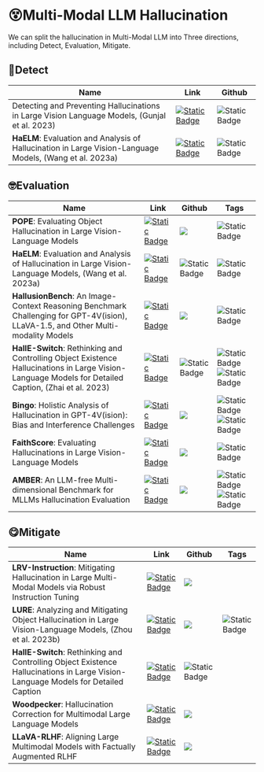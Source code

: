 ﻿# 😵Multi-Modal LLM Hallucination
We can split the hallucination in Multi-Modal LLM into Three directions, including Detect, Evaluation, Mitigate.

## 🧐Detect
|  Name   | Link  | Github|
|  ----  | ----  | ----|
| Detecting and Preventing Hallucinations in Large Vision Language Models, (Gunjal et al. 2023)  | [![Static Badge](https://img.shields.io/badge/2308.06394-red?logo=arxiv)](https://arxiv.org/abs/2308.06394) | ![Static Badge](https://img.shields.io/badge/not_release-black?logo=github)|
| **HaELM**: Evaluation and Analysis of Hallucination in Large Vision-Language Models, (Wang et al. 2023a)  |  [![Static Badge](https://img.shields.io/badge/2308.15126-red?logo=arxiv)](https://arxiv.org/abs/2308.15126) | ![Static Badge](https://img.shields.io/badge/not_release-black?logo=github)
## 🤓Evaluation
|  Name   | Link  | Github|Tags|
|  ----  | ----  | ----|----|
| **POPE**:  Evaluating Object Hallucination in Large Vision-Language Models   |  [![Static Badge](https://img.shields.io/badge/2305.10355-red?logo=arxiv)](https://arxiv.org/abs/2305.10355) |[![](https://img.shields.io/badge/POPE-black?logo=github)](https://github.com/AoiDragon/POPE)|![Static Badge](https://img.shields.io/badge/Object_Existence-green)|
| **HaELM**: Evaluation and Analysis of Hallucination in Large Vision-Language Models, (Wang et al. 2023a)  |  [![Static Badge](https://img.shields.io/badge/2308.15126-red?logo=arxiv)](https://arxiv.org/abs/2308.15126) | ![Static Badge](https://img.shields.io/badge/not_release-black?logo=github)|![Static Badge](https://img.shields.io/badge/Object-green)|
| **HallusionBench**: An Image-Context Reasoning Benchmark Challenging for GPT-4V(ision), LLaVA-1.5, and Other Multi-modality Models  |  [![Static Badge](https://img.shields.io/badge/2310.14566-red?logo=arxiv)](https://arxiv.org/abs/2310.14566) |[![](https://img.shields.io/badge/HallusionBench-black?logo=github)](https://github.com/tianyi-lab/HallusionBench)|![Static Badge](https://img.shields.io/badge/Knowledge-green)|
| **HallE-Switch**: Rethinking and Controlling Object Existence Hallucinations in Large Vision-Language Models for Detailed Caption, (Zhai et al. 2023) | [![Static Badge](https://img.shields.io/badge/2310.01779-red?logo=arxiv)](https://arxiv.org/pdf/2310.01779v1.pdf)| ![Static Badge](https://img.shields.io/badge/not_release-black?logo=github) |![Static Badge](https://img.shields.io/badge/Object-green)![Static Badge](https://img.shields.io/badge/LLM--Evaluation-green)|
| **Bingo**: Holistic Analysis of Hallucination in GPT-4V(ision): Bias and Interference Challenges | [![Static Badge](https://img.shields.io/badge/2311.03287-red?logo=arxiv)](https://arxiv.org/pdf/2311.03287.pdf)| [![](https://img.shields.io/badge/Bingo-black?logo=github)](https://github.com/gzcch/Bingo) |![Static Badge](https://img.shields.io/badge/Object-green)![Static Badge](https://img.shields.io/badge/Knowledge-green)|
| **FaithScore**: Evaluating Hallucinations in Large Vision-Language Models | [![Static Badge](https://img.shields.io/badge/2311.01477-red?logo=arxiv)](https://arxiv.org/pdf/2311.01477.pdf)| [![](https://img.shields.io/badge/FaithScore-black?logo=github)](https://github.com/bcdnlp/faithscore) |![Static Badge](https://img.shields.io/badge/Object-green)|
| **AMBER**: An LLM-free Multi-dimensional Benchmark for MLLMs Hallucination Evaluation| [![Static Badge](https://img.shields.io/badge/2311.07397-red?logo=arxiv)](https://arxiv.org/pdf/2311.07397.pdf)| [![](https://img.shields.io/badge/AMBER-black?logo=github)](https://github.com/junyangwang0410/amber) |![Static Badge](https://img.shields.io/badge/LLM--Free-green)![Static Badge](https://img.shields.io/badge/Object--Existence--Attribute--Relation-green)|
## 😋Mitigate
|  Name   | Link  | Github|Tags|
|  ----  | ----  | ----|----|
| **LRV-Instruction**: Mitigating Hallucination in Large Multi-Modal Models via Robust Instruction Tuning   |  [![Static Badge](https://img.shields.io/badge/2306.14565-red?logo=arxiv)](http://arxiv.org/abs/2306.14565) |[![](https://img.shields.io/badge/LRV--Instruction-black?logo=github)]( https://github.com/FuxiaoLiu/LRV-Instruction) ||
| **LURE**: Analyzing and Mitigating Object Hallucination in Large Vision-Language Models, (Zhou et al. 2023b) | [![Static Badge](https://img.shields.io/badge/2310.00754-red?logo=arxiv)](https://arxiv.org/pdf/2310.00754.pdf)|[![](https://img.shields.io/badge/LURE-black?logo=github)](https://github.com/YiyangZhou/LURE)|![Static Badge](https://img.shields.io/badge/LLM--Evaluation-green)|
| **HallE-Switch**: Rethinking and Controlling Object Existence Hallucinations in Large Vision-Language Models for Detailed Caption | [![Static Badge](https://img.shields.io/badge/2310.01779-red?logo=arxiv)](https://arxiv.org/pdf/2310.01779v1.pdf)| ![Static Badge](https://img.shields.io/badge/not_release-black?logo=github) ||
| **Woodpecker**: Hallucination Correction for Multimodal Large Language Models| [![Static Badge](https://img.shields.io/badge/2310.16045-red?logo=arxiv)](https://arxiv.org/abs/2310.16045)|[![](https://img.shields.io/badge/Woodpecker-black?logo=github)](https://github.com/BradyFU/Woodpecker)||
| **LLaVA-RLHF**: Aligning Large Multimodal Models with Factually Augmented RLHF| [![Static Badge](https://img.shields.io/badge/2309.14525-red?logo=arxiv)](https://arxiv.org/abs/2309.14525)|[![](https://img.shields.io/badge/LLaVA--RLHF-black?logo=github)](https://github.com/llava-rlhf/LLaVA-RLHF)||
